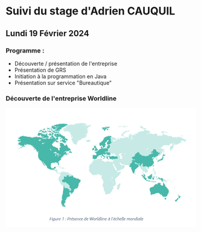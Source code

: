 # Suivi du stage d'Adrien CAUQUIL

## Lundi 19 Février 2024

### Programme : 
- Découverte / présentation de l'entreprise
- Présentation de GRS
- Initiation à la programmation en Java
- Présentation sur service "Bureautique"

### Découverte de l'entreprise Worldline

![Worldline_in_the_world](image/worldline_monde.PNG)